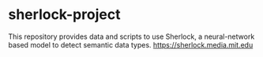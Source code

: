 # sherlock-project
This repository provides data and scripts to use Sherlock, a neural-network based model to detect semantic data types. https://sherlock.media.mit.edu
